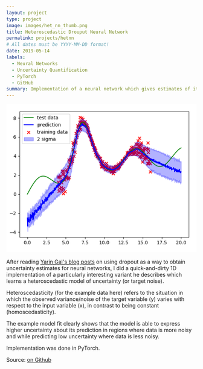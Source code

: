 ```yaml
---
layout: project
type: project
image: images/het_nn_thumb.png
title: Heteroscedastic Drouput Neural Network
permalink: projects/hetnn
# All dates must be YYYY-MM-DD format!
date: 2019-05-14
labels:
  - Neural Networks
  - Uncertainty Quantification
  - PyTorch
  - GitHub
summary: Implementation of a neural network which gives estimates of its uncertainty via a learned, heteroscedastic model of uncertainty.
---
```


<img class="ui medium right floated rounded image" src="../images/het_nn.png">

After reading [Yarin Gal's blog posts](https://www.cs.ox.ac.uk/people/yarin.gal/website/blog.html) on using dropout as a way to obtain uncertainty estimates for neural networks, I did a quick-and-dirty 1D implementation of a particularly interesting variant he describes which learns a heteroscedastic model of uncertainty (or target noise).

Heteroscedasticity (for the example data here) refers to the situation in which the observed variance/noise of the target variable (y) varies with respect to the input variable (x), in contrast to being constant (homoscedasticity).

The example model fit clearly shows that the model is able to express higher uncertainty about its prediction in regions where data is more noisy and while predicting low uncertainty where data is less noisy.

Implementation was done in PyTorch.
 
Source: <a href="https://github.com/SebastianRiedel/oneforall/tree/master/heteroscedastic_dropout_nn"><i class="large github icon"></i>on Github</a>
